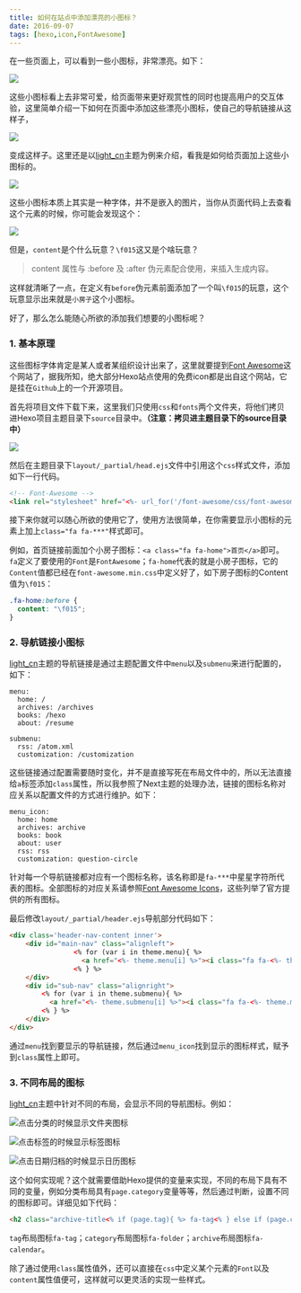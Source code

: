 ```yaml
---
title: 如何在站点中添加漂亮的小图标？
date: 2016-09-07
tags: [hexo,icon,FontAwesome]
---
```


在一些页面上，可以看到一些小图标，非常漂亮。如下：

![](http://img.sher.ren/hexo/2016-09-08-17-42-07.jpg)
<!-- more -->
这些小图标看上去非常可爱，给页面带来更好观赏性的同时也提高用户的交互体验，这里简单介绍一下如何在页面中添加这些漂亮小图标，使自己的导航链接从这样子，

![](http://img.sher.ren/hexo/2016-09-08-18-15-50.jpg)

变成这样子。这里还是以[light_cn](https://github.com/pengloo53/hexo-theme-light_cn)主题为例来介绍，看我是如何给页面加上这些小图标的。

![](http://img.sher.ren/hexo/2016-09-08-18-15-31.jpg)

这些小图标本质上其实是一种字体，并不是嵌入的图片，当你从页面代码上去查看这个元素的时候，你可能会发现这个：

![](http://img.sher.ren/hexo/2016-09-08-15-11-37.jpg)

但是，`content`是个什么玩意？`\f015`这又是个啥玩意？

> content 属性与 :before 及 :after 伪元素配合使用，来插入生成内容。

这样就清晰了一点，在定义有`before`伪元素前面添加了一个叫`\f015`的玩意，这个玩意显示出来就是`小房子`这个小图标。

好了，那么怎么能随心所欲的添加我们想要的小图标呢？

### 1. 基本原理
这些图标字体肯定是某人或者某组织设计出来了，这里就要提到[Font Awesome](http://fontawesome.io/)这个网站了，据我所知，绝大部分Hexo站点使用的免费icon都是出自这个网站，它是挂在`Github`上的一个开源项目。

首先将项目文件下载下来，这里我们只使用`css`和`fonts`两个文件夹，将他们拷贝进Hexo项目主题目录下`source`目录中。**（注意：拷贝进主题目录下的source目录中）**

![](http://img.sher.ren/hexo/2016-09-08-15-39-10.jpg)

然后在主题目录下`layout/_partial/head.ejs`文件中引用这个`css`样式文件，添加如下一行代码。

```html
<!-- Font-Awesome -->
<link rel="stylesheet" href="<%- url_for('/font-awesome/css/font-awesome.min.css') %>">
```

接下来你就可以随心所欲的使用它了，使用方法很简单，在你需要显示小图标的元素上加上`class="fa fa-***"`样式即可。

例如，首页链接前面加个小房子图标：`<a class="fa fa-home">首页</a>`即可。`fa`定义了要使用的`Font`是`FontAwesome`；`fa-home`代表的就是小房子图标，它的`Content`值都已经在`font-awesome.min.css`中定义好了，如下房子图标的Content值为`\f015`：

```css
.fa-home:before {
  content: "\f015";
}
```

### 2. 导航链接小图标

[light_cn](https://github.com/pengloo53/hexo-theme-light_cn)主题的导航链接是通过主题配置文件中`menu`以及`submenu`来进行配置的，如下：

```
menu:
  home: /
  archives: /archives
  books: /hexo
  about: /resume

submenu:
  rss: /atom.xml
  customization: /customization
```

这些链接通过配置需要随时变化，并不是直接写死在布局文件中的，所以无法直接给`a`标签添加`class`属性，所以我参照了Next主题的处理办法，链接的图标名称对应关系以配置文件的方式进行维护。如下：

```
menu_icon:
  home: home
  archives: archive
  books: book
  about: user
  rss: rss
  customization: question-circle
```

针对每一个导航链接都对应有一个图标名称，该名称即是`fa-***`中星星字符所代表的图标。全部图标的对应关系请参照[Font Awesome Icons](http://fontawesome.io/icons/)，这些列举了官方提供的所有图标。

最后修改`layout/_partial/header.ejs`导航部分代码如下：

```html
<div class='header-nav-content inner'>
	<div id="main-nav" class="alignleft">
	    		<% for (var i in theme.menu){ %>
	    		  <a href="<%- theme.menu[i] %>"><i class="fa fa-<%- theme.menu_icon[i] %>"></i><%- __(i) %></a>
	    		<% } %>
	</div>
	<div id="sub-nav" class="alignright">
	    <% for (var i in theme.submenu){ %>
	      <a href="<%- theme.submenu[i] %>"><i class="fa fa-<%- theme.menu_icon[i] %>"></i><%- __(i) %></a>
	    <% } %>
	</div>
</div>
```

通过`menu`找到要显示的导航链接，然后通过`menu_icon`找到显示的图标样式，赋予到`class`属性上即可。

### 3. 不同布局的图标
[light_cn](https://github.com/pengloo53/hexo-theme-light_cn)主题中针对不同的布局，会显示不同的导航图标。例如：

![点击分类的时候显示文件夹图标](http://img.sher.ren/hexo/2016-09-08-16-16-52.jpg)

![点击标签的时候显示标签图标](http://img.sher.ren/hexo/2016-09-08-16-16-05.jpg)

![点击日期归档的时候显示日历图标](http://img.sher.ren/hexo/2016-09-08-16-16-34.jpg)

这个如何实现呢？这个就需要借助Hexo提供的变量来实现，不同的布局下具有不同的变量，例如分类布局具有`page.category`变量等等，然后通过判断，设置不同的图标即可。详细见如下代码：

```html
<h2 class="archive-title<% if (page.tag){ %> fa-tag<% } else if (page.category){ %> fa-folder<% } else if (page.archive){ %> fa-calendar<% } %>"><%= title %></h2>
```

`tag`布局图标`fa-tag`；`category`布局图标`fa-folder`；`archive`布局图标`fa-calendar`。

除了通过使用`class`属性值外，还可以直接在`css`中定义某个元素的`Font`以及`content`属性值便可，这样就可以更灵活的实现一些样式。
